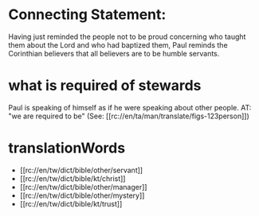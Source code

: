 # Connecting Statement:

Having just reminded the people not to be proud concerning who taught them about the Lord and who had baptized them, Paul reminds the Corinthian believers that all believers are to be humble servants.

# what is required of stewards

Paul is speaking of himself as if he were speaking about other people. AT: "we are required to be" (See: [[rc://en/ta/man/translate/figs-123person]])

# translationWords

* [[rc://en/tw/dict/bible/other/servant]]
* [[rc://en/tw/dict/bible/kt/christ]]
* [[rc://en/tw/dict/bible/other/manager]]
* [[rc://en/tw/dict/bible/other/mystery]]
* [[rc://en/tw/dict/bible/kt/trust]]
